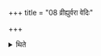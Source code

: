 +++
title = "08 व्रीह्युर्वरा वेदिः"

+++

<details><summary>थिते</summary>

व्रीह्युर्वरा वेदिः ८
</details>
